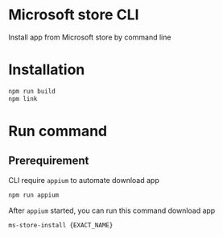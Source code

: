 # Microsoft store CLI

Install app from Microsoft store by command line

# Installation

```bash
npm run build
npm link
```

# Run command

## Prerequirement 

CLI require `appium` to automate download app

```bash
npm run appium
```

After `appium` started, you can run this command download app

```bash
ms-store-install {EXACT_NAME}
```